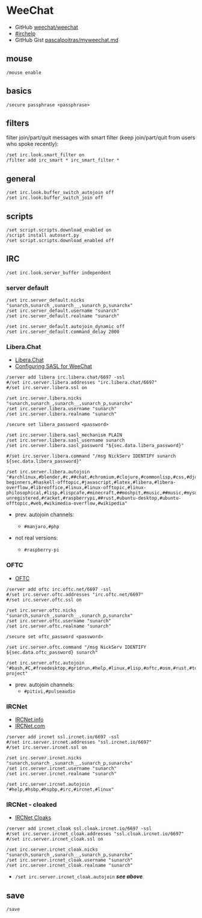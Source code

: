 # WeeChat

- GitHub [weechat/weechat](https://github.com/weechat/weechat)
- [#irchelp](https://www.irchelp.org)
- GitHub Gist [pascalpoitras/myweechat.md](https://gist.github.com/pascalpoitras/8406501)

## mouse

```
/mouse enable
```

## basics

```
/secure passphrase <passphrase>
```

## filters

filter join/part/quit messages with smart filter (keep join/part/quit from users who spoke recently):

```
/set irc.look.smart_filter on
/filter add irc_smart * irc_smart_filter *
```

## general

```
/set irc.look.buffer_switch_autojoin off
/set irc.look.buffer_switch_join off
```

## scripts

```
/set script.scripts.download_enabled on
/script install autosort.py
/set script.scripts.download_enabled off
```

## IRC

```
/set irc.look.server_buffer independent
```

### server default

```
/set irc.server_default.nicks "sunarch,sunarch_,sunarch__,sunarch_p,sunarchx"
/set irc.server_default.username "sunarch"
/set irc.server_default.realname "sunarch"

/set irc.server_default.autojoin_dynamic off
/set irc.server_default.command_delay 2000
```

### Libera.Chat

- [Libera.Chat](https://libera.chat)
- [Configuring SASL for WeeChat](https://libera.chat/guides/weechat)

```
/server add libera irc.libera.chat/6697 -ssl
#/set irc.server.libera.addresses "irc.libera.chat/6697"
#/set irc.server.libera.ssl on
```

```
/set irc.server.libera.nicks "sunarch,sunarch_,sunarch__,sunarch_p,sunarchx"
/set irc.server.libera.username "sunarch"
/set irc.server.libera.realname "sunarch"
```

```
/secure set libera_password <password>

/set irc.server.libera.sasl_mechanism PLAIN
/set irc.server.libera.sasl_username sunarch
/set irc.server.libera.sasl_password "${sec.data.libera_password}"

#/set irc.server.libera.command "/msg NickServ IDENTIFY sunarch ${sec.data.libera_password}"
```

```
/set irc.server.libera.autojoin "#archlinux,#blender,#c,##chat,#chromium,#clojure,#commonlisp,#css,#django,#docker,#esolangs,#firm,#fossandcrafts,#fsf,#gamedev,#gamingonlinux,#gcc,#git,##github,#gnome,#gnu,#gridrun,#grub,#hardware,#haskell,#haskell-beginners,#haskell-offtopic,#javascript,#latex,#libera,#libera-overflow,#libreoffice,#linux,#linux-offtopic,#linux-philosophical,#lisp,#lispcafe,#minecraft,##moshpit,#music,##music,#mysql,#networking,#philosophy,##philosophy,#proglangdesign,##programming,#python,#python-unregistered,#racket,#raspberrypi,##rust,#ubuntu-desktop,#ubuntu-offtopic,#web,#wikimedia-overflow,#wikipedia"
```

- prev. autojoin channels:
    - `#manjaro,#php`

- not real versions:
    - `#raspberry-pi`

### OFTC

- [OFTC](https://www.oftc.net)

```
/server add oftc irc.oftc.net/6697 -ssl
#/set irc.server.oftc.addresses "irc.oftc.net/6697"
#/set irc.server.oftc.ssl on
```

```
/set irc.server.oftc.nicks "sunarch,sunarch_,sunarch__,sunarch_p,sunarchx"
/set irc.server.oftc.username "sunarch"
/set irc.server.oftc.realname "sunarch"
```

```
/secure set oftc_password <password>

/set irc.server.oftc.command "/msg NickServ IDENTIFY ${sec.data.oftc_password} sunarch"
```

```
/set irc.server.oftc.autojoin "#bash,#C,#freedesktop,#gridrun,#help,#linux,#lisp,#oftc,#osm,#rust,#tor,#tor-project"
```

- prev. autojoin channels:
    - `#pitivi,#pulseaudio`

### IRCNet

- [IRCNet.info](https://www.ircnet.info)
- [IRCNet.com](https://www.ircnet.com)

```
/server add ircnet ssl.ircnet.io/6697 -ssl
#/set irc.server.ircnet.addresses "ssl.ircnet.io/6697"
#/set irc.server.ircnet.ssl on
```

```
/set irc.server.ircnet.nicks "sunarch,sunarch_,sunarch__,sunarch_p,sunarchx"
/set irc.server.ircnet.username "sunarch"
/set irc.server.ircnet.realname "sunarch"
```

```
/set irc.server.ircnet.autojoin "#help,#hsbp,#hspbp,#irc,#ircnet,#linux"
```

### IRCNet - cloaked

- [IRCNet Cloaks](https://www.cloak.ircnet.io/login)

```
/server add ircnet_cloak ssl.cloak.ircnet.io/6697 -ssl
#/set irc.server.ircnet_cloak.addresses "ssl.cloak.ircnet.io/6697"
#/set irc.server.ircnet_cloak.ssl on
```

```
/set irc.server.ircnet_cloak.nicks "sunarch,sunarch_,sunarch__,sunarch_p,sunarchx"
/set irc.server.ircnet_cloak.username "sunarch"
/set irc.server.ircnet_cloak.realname "sunarch"
```

- `/set irc.server.ircnet_cloak.autojoin` ***see above***

## save

```
/save
```

